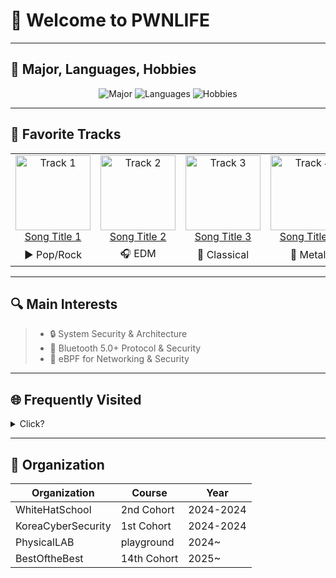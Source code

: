 <!-- default.md -->

# 👋 Welcome to PWNLIFE

---

## 🚀 Major, Languages, Hobbies

<p align="center">
  <img src="https://img.shields.io/badge/Major-Computer%20Engineering-blue?style=for-the-badge" alt="Major">
  <img src="https://img.shields.io/badge/Languages-C%2FC%2B%2B|Python|Rust|JS-lightgrey?style=for-the-badge" alt="Languages">
  <img src="https://img.shields.io/badge/Hobbies-Minecraft|TableTennis|IceHockey-green?style=for-the-badge" alt="Hobbies">
</p>

---

## 🎵 Favorite Tracks

<table class="styled-table">
  <tr>
    <td align="center">
      <a href="https://youtu.be/VIDEO_ID_1" target="_blank">
        <img src="https://img.youtube.com/vi/VIDEO_ID_1/mqdefault.jpg" width="120" alt="Track 1"><br>
        Song Title 1
      </a>
    </td>
    <td align="center">
      <a href="https://youtu.be/VIDEO_ID_2" target="_blank">
        <img src="https://img.youtube.com/vi/VIDEO_ID_2/mqdefault.jpg" width="120" alt="Track 2"><br>
        Song Title 2
      </a>
    </td>
    <td align="center">
      <a href="https://youtu.be/VIDEO_ID_3" target="_blank">
        <img src="https://img.youtube.com/vi/VIDEO_ID_3/mqdefault.jpg" width="120" alt="Track 3"><br>
        Song Title 3
      </a>
    </td>
    <td align="center">
      <a href="https://youtu.be/VIDEO_ID_4" target="_blank">
        <img src="https://img.youtube.com/vi/VIDEO_ID_4/mqdefault.jpg" width="120" alt="Track 4"><br>
        Song Title 4
      </a>
    </td>
  </tr>
  <tr>
    <td align="center">▶️ Pop/Rock</td>
    <td align="center">🎧 EDM</td>
    <td align="center">🎹 Classical</td>
    <td align="center">🎸 Metal</td>
  </tr>
</table>

---

## 🔍 Main Interests

> - 🔒 System Security & Architecture  
> - 📡 Bluetooth 5.0+ Protocol & Security  
> - 🐘 eBPF for Networking & Security  

---

## 🌐 Frequently Visited

<details><summary>Click?</summary>

- [DreamHack](https://www.dreamhack.com/) _(ID: `pwnlife`)_  
- [OverTheWire](https://overthewire.org/)  
- [ExploitDB](https://www.exploit-db.com/)  
- [GitHub](https://github.com/)  
</details>

---

## 🏫 Organization

<table class="styled-table">
  <thead>
    <tr><th>Organization</th><th>Course</th><th>Year</th></tr>
  </thead>
  <tbody>
    <tr><td>WhiteHatSchool</td><td>2nd Cohort</td><td>2024-2024</td></tr>
    <tr><td>KoreaCyberSecurity</td><td>1st Cohort</td><td>2024-2024</td></tr>
    <tr><td>PhysicalLAB</td><td>playground</td><td>2024~</td></tr>
    <tr><td>BestOftheBest</td><td>14th Cohort</td><td>2025~</td></tr>
  </tbody>
</table>


